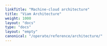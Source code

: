 ```yaml
---
linkTitle: "Machine-cloud architecture"
title: "Viam Architecture"
weight: 1000
layout: "docs"
type: "docs"
layout: "empty"
canonical: "/operate/reference/architecture/"
---
```

